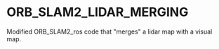 # ORB_SLAM2_LIDAR_MERGING
Modified ORB_SLAM2_ros code that "merges" a lidar map with a visual map.  
